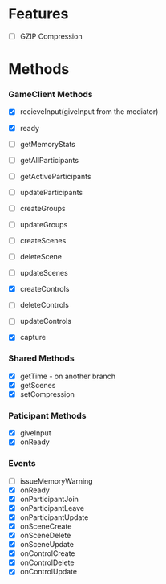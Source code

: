 # Features
- [ ] GZIP Compression

# Methods
### GameClient Methods
- [X] recieveInput(giveInput from the mediator)
- [X] ready
- [ ] getMemoryStats

- [ ] getAllParticipants
- [ ] getActiveParticipants
- [ ] updateParticipants

- [ ] createGroups
- [ ] updateGroups

- [ ] createScenes
- [ ] deleteScene
- [ ] updateScenes

- [X] createControls
- [ ] deleteControls
- [ ] updateControls

- [X] capture

### Shared Methods
- [X] getTime - on another branch
- [X] getScenes
- [X] setCompression

### Paticipant Methods
- [X] giveInput
- [X] onReady

### Events
- [ ] issueMemoryWarning
- [X] onReady
- [X] onParticipantJoin
- [X] onParticipantLeave
- [X] onParticipantUpdate
- [X] onSceneCreate
- [X] onSceneDelete
- [X] onSceneUpdate
- [X] onControlCreate
- [X] onControlDelete
- [X] onControlUpdate
